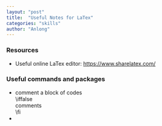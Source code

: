 ```yaml
---
layout: "post"
title:  "Useful Notes for LaTex"
categories: "skills"
author: "Anlong"
---
```

### Resources
- Useful online LaTex editor: https://www.sharelatex.com/

### Useful commands and packages
- comment a block of codes\
\iffalse  
comments  
\fi  
- 
